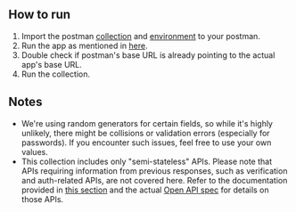 ## How to run

1. Import the postman [collection](./dating-app-like.postman_collection.json) and [environment](./dating-app-like.postman_environment) to your postman.
2. Run the app as mentioned in [here](../README.md#running-locally).
3. Double check if postman's base URL is already pointing to the actual app's base URL.
4. Run the collection.

## Notes

-   We're using random generators for certain fields, so while it's highly unlikely, there might be collisions or validation errors (especially for passwords). If you encounter such issues, feel free to use your own values.
-   This collection includes only "semi-stateless" APIs. Please note that APIs requiring information from previous responses, such as verification and auth-related APIs, are not covered here. Refer to the documentation provided in [this section](../README.md#api-routes) and the actual [Open API spec](../docs/openapi.yaml) for details on those APIs.

